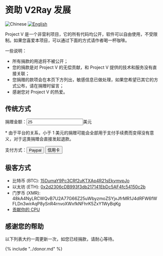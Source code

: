 # 资助 V2Ray 发展

![Chinese](../resources/chinesec.svg) [![English](../resources/english.svg)](https://www.v2ray.com/en/welcome/donate.html)

Project V 是一个非营利项目，它的所有代码均公开，软件可以自由使用，不受限制。如果您喜爱本项目，可以通过下面的方式请作者喝一杯咖啡。

一些说明：

* 所有捐款的用途将不被公开；
* 您的捐款是对 Project V 的无偿贡献，和 Project V 提供的技术和服务没有直接关联；
* 您捐赠的款项会在本页下方列出，敏感信息已做处理，如果您希望已其它的方式公布，请在捐赠时留言；
* 感谢您对 Project V 的热爱。

## 传统方式

捐赠金额：<input id="damount" type="number" min="1" step="any" value="25" />美元

\* 由于平台的关系，小于 1 美元的捐赠可能会全部用于支付手续费而变得没有意义，对于这类捐赠会直接发起退款。

<!--
<script src="https://js.stripe.com/v3/"></script>
-->
<script>
function getAmount() {
    var e = document.getElementById('damount');
    return e.value;
}

function doPaypal(event) {
  event.preventDefault();
  document.getElementById('paypalamount').value = getAmount();
  document.getElementById('paypalform').submit();
}

function doPaypalMe(event) {
  event.preventDefault();
  document.location.href='https://www.paypal.me/ProjectV2Ray/' + getAmount();
}

// function doStripe(event) {
//   event.preventDefault();
//   var amt = parseInt(getAmount(), 10);
//   if (!amt) {
//     amt = 25;
//   }
//   amt = amt * 85;
//   var stripe = Stripe('pk_live_gnBpo8a9p6mluv62soVQtjic');
//   stripe.createSource({
//     type: 'alipay',
//     amount: amt,
//     currency: 'eur',
//     redirect: {
//         return_url: 'https://www.v2ray.com/chapter_00/02_donate.html'
//     },
//     }).then(function(result) {
//       console.log(result);
//       var src = result.source;
//       if (src && src.redirect && src.redirect.url) {
//         document.location.href=src.redirect.url;
//       }
//     });
// }

</script>

支付方式：<input type="button" value="Paypal" onclick="doPaypalMe(event);" /> <input type="button" value="信用卡" onclick="doPaypal(event);" />

<form id="paypalform" action="https://www.paypal.com/cgi-bin/webscr" method="post" target="_top">
<input type="hidden" name="cmd" value="_s-xclick">
<input id="paypalamount" type="hidden" name="amount" value="25">
<input type="hidden" name="currency_code" value="usd">
<input type="hidden" name="hosted_button_id" value="4TU3UKYANT2WY">
</form>

## 极客方式

* 比特币 (BTC): [15DumaY9Pc3CRf2uKTXAp4R21sEkymvpJo](https://blockchain.info/address/15DumaY9Pc3CRf2uKTXAp4R21sEkymvpJo)
* 以太坊 (ETH): [0x2d2306cDB993f3db217141EbDc5AF4fc54150c2b](https://etherscan.io/address/0x2d2306cDB993f3db217141EbDc5AF4fc54150c2b)
* 门罗币 (XMR): 48kA4NyLRCWQvB7U2A77G66Z25uWbyzmoZSYjxJfrMR1J4dRFW6fWFLDn3wirAqP8ySnR4rnvoXWxfkNFhrK5ZxY1WyBqKg
* [贡献你的 CPU](cpu.md)

## 感谢您的帮助

以下列表大约一周更新一次，如您已经捐款，请耐心等待。

{% include "../donor.md" %}
